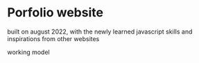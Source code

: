 # Porfolio website

built on august 2022, with the newly learned javascript skills and inspirations from other websites

working model

